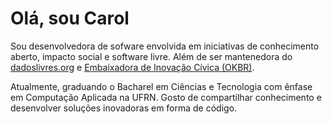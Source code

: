 # Olá, sou Carol

Sou desenvolvedora de sofware envolvida em iniciativas de conhecimento aberto, impacto social e software livre. Além de ser mantenedora do [dadoslivres.org](https://dadoslivres.org/) e [Embaixadora de Inovação Cívica (OKBR)](https://embaixadoras.ok.org.br/). 

Atualmente, graduando o Bacharel em Ciências e Tecnologia com ênfase em Computação Aplicada na UFRN. Gosto de compartilhar conhecimento e desenvolver soluções inovadoras em forma de código.